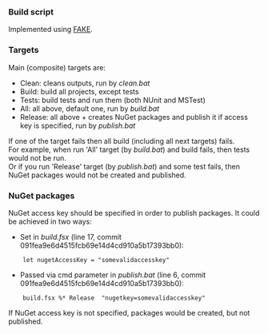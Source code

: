 ### Build script

Implemented using [FAKE](http://fsharp.github.io/FAKE/).

### Targets

Main (composite) targets are:
- Clean: cleans outputs, run by <i>clean.bat</i>
- Build: build all projects, except tests
- Tests: build tests and run them (both NUnit and MSTest)
- All: all above, default one, run by <i>build.bat</i>
- Release: all above + creates NuGet packages and publish it if access key is specified, run by <i>publish.bat</i>

If one of the target fails then all build (including all next targets) fails.  
For example, when run 'All' target (by <i>build.bat</i>) and build fails, then tests would not be run.  
Or if you run 'Release' target (by <i>publish.bat</i>) and some test fails, then NuGet packages would not be created and published.

### NuGet packages

NuGet access key should be specified in order to publish packages.
It could be achieved in two ways:
- Set in <i>build.fsx</i> (line 17, commit 091fea9e6d4515fcb69e14d4cd910a5b17393bb0):
```
	let nugetAccessKey = "somevalidaccesskey"
```
- Passed via cmd parameter in <i>publish.bat</i> (line 6, commit 091fea9e6d4515fcb69e14d4cd910a5b17393bb0):
```
	build.fsx %* Release  "nugetkey=somevalidaccesskey"
```

If NuGet access key is not specified, packages would be created, but not published.
